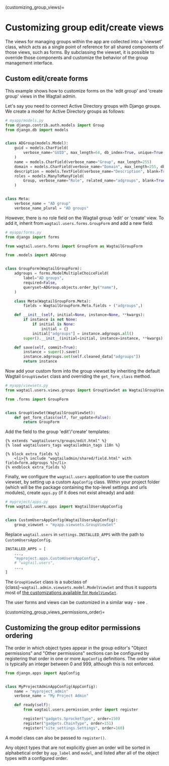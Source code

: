 (customizing_group_views)=

# Customizing group edit/create views

The views for managing groups within the app are collected into a 'viewset' class, which acts as a single point of reference for all shared components of those views, such as forms. By subclassing the viewset, it is possible to override those components and customize the behavior of the group management interface.

## Custom edit/create forms

This example shows how to customize forms on the 'edit group' and 'create group' views in the Wagtail admin.

Let's say you need to connect Active Directory groups with Django groups.
We create a model for Active Directory groups as follows:

```python
# myapp/models.py
from django.contrib.auth.models import Group
from django.db import models


class ADGroup(models.Model):
    guid = models.CharField(
        verbose_name="GUID", max_length=64, db_index=True, unique=True
    )
    name = models.CharField(verbose_name="Group", max_length=255)
    domain = models.CharField(verbose_name="Domain", max_length=255, db_index=True)
    description = models.TextField(verbose_name="Description", blank=True, null=True)
    roles = models.ManyToManyField(
        Group, verbose_name="Role", related_name="adgroups", blank=True
    )


class Meta:
    verbose_name = "AD group"
    verbose_name_plural = "AD groups"
```

However, there is no role field on the Wagtail group 'edit' or 'create' view.
To add it, inherit from `wagtail.users.forms.GroupForm` and add a new field:

```python
# myapp/forms.py
from django import forms

from wagtail.users.forms import GroupForm as WagtailGroupForm

from .models import ADGroup


class GroupForm(WagtailGroupForm):
    adgroups = forms.ModelMultipleChoiceField(
        label="AD groups",
        required=False,
        queryset=ADGroup.objects.order_by("name"),
    )

    class Meta(WagtailGroupForm.Meta):
        fields = WagtailGroupForm.Meta.fields + ("adgroups",)

    def __init__(self, initial=None, instance=None, **kwargs):
        if instance is not None:
            if initial is None:
                initial = {}
            initial["adgroups"] = instance.adgroups.all()
        super().__init__(initial=initial, instance=instance, **kwargs)

    def save(self, commit=True):
        instance = super().save()
        instance.adgroups.set(self.cleaned_data["adgroups"])
        return instance
```

Now add your custom form into the group viewset by inheriting the default Wagtail `GroupViewSet` class and overriding the `get_form_class` method.

```python
# myapp/viewsets.py
from wagtail.users.views.groups import GroupViewSet as WagtailGroupViewSet

from .forms import GroupForm


class GroupViewSet(WagtailGroupViewSet):
    def get_form_class(self, for_update=False):
        return GroupForm
```

Add the field to the group 'edit'/'create' templates:

```html+django
{% extends "wagtailusers/groups/edit.html" %}
{% load wagtailusers_tags wagtailadmin_tags i18n %}

{% block extra_fields %}
    <li>{% include "wagtailadmin/shared/field.html" with field=form.adgroups %}</li>
{% endblock extra_fields %}
```

Finally, we configure the `wagtail.users` application to use the custom viewset, by setting up a custom `AppConfig` class. Within your project folder (which will be the package containing the top-level settings and urls modules), create `apps.py` (if it does not exist already) and add:

```python
# myproject/apps.py
from wagtail.users.apps import WagtailUsersAppConfig


class CustomUsersAppConfig(WagtailUsersAppConfig):
    group_viewset = "myapp.viewsets.GroupViewSet"
```

Replace `wagtail.users` in `settings.INSTALLED_APPS` with the path to `CustomUsersAppConfig`.

```python
INSTALLED_APPS = [
    ...,
    "myproject.apps.CustomUsersAppConfig",
    # "wagtail.users",
    ...,
]
```

The `GroupViewSet` class is a subclass of {class}`~wagtail.admin.viewsets.model.ModelViewSet` and thus it supports most of [the customizations available for `ModelViewSet`](./generic_views).

The user forms and views can be customized in a similar way - see [](custom_userviewset).

(customizing_group_views_permissions_order)=

## Customizing the group editor permissions ordering

The order in which object types appear in the group editor's "Object permissions" and "Other permissions" sections can be configured by registering that order in one or more `AppConfig` definitions. The order value is typically an integer between 0 and 999, although this is not enforced.

```python
from django.apps import AppConfig


class MyProjectAdminAppConfig(AppConfig):
    name = "myproject_admin"
    verbose_name = "My Project Admin"

    def ready(self):
        from wagtail.users.permission_order import register

        register("gadgets.SprocketType", order=150)
        register("gadgets.ChainType", order=151)
        register("site_settings.Settings", order=160)
```

A model class can also be passed to `register()`.

Any object types that are not explicitly given an order will be sorted in alphabetical order by `app_label` and `model`, and listed after all of the object types _with_ a configured order.
